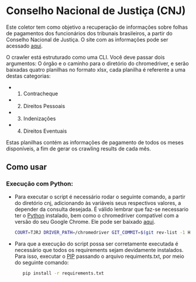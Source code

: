 # Conselho Nacional de Justiça (CNJ)

Este coletor tem como objetivo a recuperação de informações sobre folhas de pagamentos dos funcionários dos tribunais brasileiros, a partir do Conselho Nacional de Justiça. O site com as informações pode ser acessado [aqui](https://paineis.cnj.jus.br/QvAJAXZfc/opendoc.htm?document=qvw_l%2FPainelCNJ.qvw&host=QVS%40neodimio03&anonymous=true&sheet=shPORT63Relatorios).

O crawler está estruturado como uma CLI. Você deve passar dois argumentos: O órgão e o caminho para o diretório do chromedriver, e serão baixadas quatro planilhas no formato xlsx, cada planilha é referente a uma destas categorias:
-   1. Contracheque
-   2. Direitos Pessoais
-   3. Indenizações
-   4. Direitos Eventuais

Estas planilhas contém as informações de pagamento de todos os meses disponíveis, a fim de gerar os crawling results de cada mês.

## Como usar
### Execução com Python:

- Para executar o script é necessário rodar o seguinte comando, a partir do diretório cnj, adicionando às variáveis seus respectivos valores, a depender da consulta desejada. É válido lembrar que faz-se necessario ter o [Python](https://www.python.org/downloads/) instalado, bem como o chromedriver compatível com a versão do seu Google Chrome. Ele pode ser baixado [aqui](https://chromedriver.chromium.org/downloads).
 
    ```sh
    COURT=TJRJ DRIVER_PATH=/chromedriver GIT_COMMIT=$(git rev-list -1 HEAD) python3 src/main.py
    ```
- Para que a execução do script possa ser corretamente executada é necessário que todos os requirements sejam devidamente instalados. Para isso, executar o [PIP](https://pypi.org/project/pip/) passando o arquivo requiments.txt, por meio do seguinte comando:
   
   ```sh
      pip install -r requirements.txt
   ```
